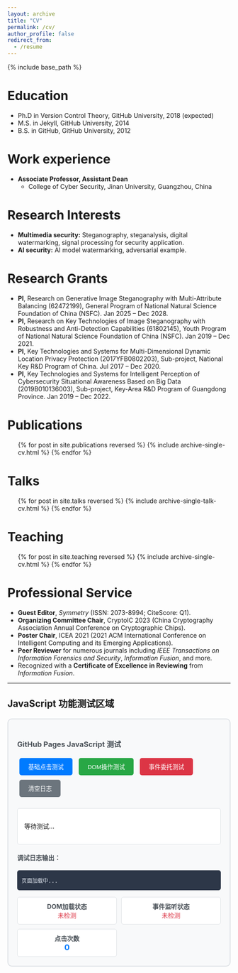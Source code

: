 ```yaml
---
layout: archive
title: "CV"
permalink: /cv/
author_profile: false
redirect_from:
  - /resume
---
```


{% include base_path %}

Education
======
* Ph.D in Version Control Theory, GitHub University, 2018 (expected)
* M.S. in Jekyll, GitHub University, 2014
* B.S. in GitHub, GitHub University, 2012

Work experience
======
* **Associate Professor, Assistant Dean**
  * College of Cyber Security, Jinan University, Guangzhou, China

Research Interests
======
*   **Multimedia security:** Steganography, steganalysis, digital watermarking, signal processing for security application.
*   **AI security:** AI model watermarking, adversarial example.

Research Grants
======
*   **PI**, Research on Generative Image Steganography with Multi-Attribute Balancing (62472199), General Program of National Natural Science Foundation of China (NSFC). Jan 2025 – Dec 2028.
*   **PI**, Research on Key Technologies of Image Steganography with Robustness and Anti-Detection Capabilities (61802145), Youth Program of National Natural Science Foundation of China (NSFC). Jan 2019 – Dec 2021.
*   **PI**, Key Technologies and Systems for Multi-Dimensional Dynamic Location Privacy Protection (2017YFB0802203), Sub-project, National Key R&D Program of China. Jul 2017 – Dec 2020.
*   **PI**, Key Technologies and Systems for Intelligent Perception of Cybersecurity Situational Awareness Based on Big Data (2019B010136003), Sub-project, Key-Area R&D Program of Guangdong Province. Jan 2019 – Dec 2022.

Publications
======
  <ul>{% for post in site.publications reversed %}
    {% include archive-single-cv.html %}
  {% endfor %}</ul>
  
Talks
======
  <ul>{% for post in site.talks reversed %}
    {% include archive-single-talk-cv.html  %}
  {% endfor %}</ul>
  
Teaching
======
  <ul>{% for post in site.teaching reversed %}
    {% include archive-single-cv.html %}
  {% endfor %}</ul>
  
Professional Service
======
*   **Guest Editor**, *Symmetry* (ISSN: 2073-8994; CiteScore: Q1).
*   **Organizing Committee Chair**, CryptoIC 2023 (China Cryptography Association Annual Conference on Cryptographic Chips).
*   **Poster Chair**, ICEA 2021 (2021 ACM International Conference on Intelligent Computing and its Emerging Applications).
*   **Peer Reviewer** for numerous journals including *IEEE Transactions on Information Forensics and Security*, *Information Fusion*, and more.
*   Recognized with a **Certificate of Excellence in Reviewing** from *Information Fusion*.

---

## JavaScript 功能测试区域

<div id="test-container" style="background: #f8f9fa; border: 2px solid #dee2e6; border-radius: 10px; padding: 20px; margin: 20px 0;">
  <h3 style="color: #495057; margin-bottom: 15px;">GitHub Pages JavaScript 测试</h3>
  
  <!-- 测试按钮区域 -->
  <div style="margin-bottom: 20px;">
    <button id="test-btn-1" class="test-button" style="background: #007bff; color: white; border: none; padding: 10px 20px; margin: 5px; border-radius: 5px; cursor: pointer;">基础点击测试</button>
    <button id="test-btn-2" class="test-button" style="background: #28a745; color: white; border: none; padding: 10px 20px; margin: 5px; border-radius: 5px; cursor: pointer;">DOM操作测试</button>
    <button id="test-btn-3" class="test-button" style="background: #dc3545; color: white; border: none; padding: 10px 20px; margin: 5px; border-radius: 5px; cursor: pointer;">事件委托测试</button>
    <button id="clear-log" style="background: #6c757d; color: white; border: none; padding: 10px 20px; margin: 5px; border-radius: 5px; cursor: pointer;">清空日志</button>
  </div>
  
  <!-- 动态内容显示区域 -->
  <div id="dynamic-content" style="background: white; border: 1px solid #dee2e6; border-radius: 5px; padding: 15px; margin-bottom: 15px; min-height: 50px;">
    <p>等待测试...</p>
  </div>
  
  <!-- 控制台日志显示区域 -->
  <div style="margin-bottom: 15px;">
    <h4 style="color: #495057;">调试日志输出：</h4>
    <div id="debug-log" style="background: #2d3748; color: #e2e8f0; font-family: monospace; padding: 10px; border-radius: 5px; max-height: 200px; overflow-y: auto; font-size: 12px;">
      <div class="log-entry">页面加载中...</div>
    </div>
  </div>
  
  <!-- 功能状态指示器 -->
  <div style="display: grid; grid-template-columns: repeat(auto-fit, minmax(200px, 1fr)); gap: 10px;">
    <div class="status-item" style="background: white; border: 1px solid #dee2e6; border-radius: 5px; padding: 10px; text-align: center;">
      <div style="font-weight: bold; color: #495057;">DOM加载状态</div>
      <div id="dom-status" style="color: #dc3545;">未检测</div>
    </div>
    <div class="status-item" style="background: white; border: 1px solid #dee2e6; border-radius: 5px; padding: 10px; text-align: center;">
      <div style="font-weight: bold; color: #495057;">事件监听状态</div>
      <div id="event-status" style="color: #dc3545;">未检测</div>
    </div>
    <div class="status-item" style="background: white; border: 1px solid #dee2e6; border-radius: 5px; padding: 10px; text-align: center;">
      <div style="font-weight: bold; color: #495057;">点击次数</div>
      <div id="click-count" style="color: #007bff; font-size: 18px; font-weight: bold;">0</div>
    </div>
  </div>
</div>

<style>
  .test-button:hover {
    opacity: 0.8;
    transform: translateY(-2px);
    transition: all 0.3s ease;
  }
  
  .log-entry {
    margin: 2px 0;
    padding: 2px 0;
    border-bottom: 1px solid #4a5568;
  }
  
  .log-entry:last-child {
    border-bottom: none;
  }
  
  .status-item {
    transition: all 0.3s ease;
  }
  
  .status-item:hover {
    box-shadow: 0 2px 8px rgba(0,0,0,0.1);
  }
</style>

<script>
  // 调试日志函数
  function debugLog(message, type = 'info') {
    const logContainer = document.getElementById('debug-log');
    if (!logContainer) return;
    
    const timestamp = new Date().toLocaleTimeString();
    const colors = {
      'info': '#81c784',
      'success': '#66bb6a', 
      'warning': '#ffb74d',
      'error': '#e57373'
    };
    
    const logEntry = document.createElement('div');
    logEntry.className = 'log-entry';
    logEntry.style.color = colors[type] || '#e2e8f0';
    logEntry.textContent = `[${timestamp}] ${message}`;
    
    logContainer.appendChild(logEntry);
    logContainer.scrollTop = logContainer.scrollHeight;
    
    // 同时输出到浏览器控制台
    console.log(`CV页面调试: ${message}`);
  }

  // 更新状态指示器
  function updateStatus(elementId, text, color) {
    const element = document.getElementById(elementId);
    if (element) {
      element.textContent = text;
      element.style.color = color;
    }
  }

  // 点击计数器
  let clickCount = 0;
  function updateClickCount() {
    clickCount++;
    updateStatus('click-count', clickCount.toString(), '#007bff');
    debugLog(`点击计数更新: ${clickCount}`, 'info');
  }

  // 页面加载完成时的初始化
  document.addEventListener('DOMContentLoaded', function() {
    debugLog('DOMContentLoaded 事件触发', 'success');
    updateStatus('dom-status', '已加载', '#28a745');
    
    // 基础点击测试
    const testBtn1 = document.getElementById('test-btn-1');
    if (testBtn1) {
      testBtn1.addEventListener('click', function() {
        debugLog('基础点击测试按钮被点击', 'success');
        updateClickCount();
        document.getElementById('dynamic-content').innerHTML = 
          '<p style="color: #28a745;"><strong>✓ 基础点击功能正常!</strong><br>时间: ' + new Date().toLocaleString() + '</p>';
      });
      debugLog('基础点击按钮事件监听器已添加', 'info');
    }

    // DOM操作测试
    const testBtn2 = document.getElementById('test-btn-2');
    if (testBtn2) {
      testBtn2.addEventListener('click', function() {
        debugLog('DOM操作测试按钮被点击', 'success');
        updateClickCount();
        
        const dynamicContent = document.getElementById('dynamic-content');
        dynamicContent.innerHTML = '<p style="color: #007bff;"><strong>DOM操作测试</strong></p>';
        
        // 动态创建元素
        const newElement = document.createElement('div');
        newElement.style.cssText = 'background: #e3f2fd; border: 1px solid #1976d2; border-radius: 5px; padding: 10px; margin: 10px 0;';
        newElement.innerHTML = `
          <p><strong>✓ DOM创建成功!</strong></p>
          <p>随机数: ${Math.floor(Math.random() * 1000)}</p>
          <p>用户代理: ${navigator.userAgent.substring(0, 50)}...</p>
        `;
        dynamicContent.appendChild(newElement);
        
        debugLog('DOM元素动态创建完成', 'success');
      });
      debugLog('DOM操作按钮事件监听器已添加', 'info');
    }

    // 事件委托测试 
    document.addEventListener('click', function(e) {
      if (e.target.id === 'test-btn-3') {
        debugLog('事件委托测试触发', 'success');
        updateClickCount();
        
        document.getElementById('dynamic-content').innerHTML = `
          <div style="color: #dc3545;">
            <h4>✓ 事件委托测试成功!</h4>
            <p><strong>点击目标:</strong> ${e.target.tagName} (ID: ${e.target.id})</p>
            <p><strong>事件类型:</strong> ${e.type}</p>
            <p><strong>鼠标坐标:</strong> (${e.clientX}, ${e.clientY})</p>
            <p><strong>页面URL:</strong> ${window.location.href}</p>
          </div>
        `;
        
        debugLog(`事件委托 - 目标: ${e.target.id}, 坐标: (${e.clientX}, ${e.clientY})`, 'info');
      }
      
      if (e.target.id === 'clear-log') {
        debugLog('清空日志按钮被点击', 'warning');
        const logContainer = document.getElementById('debug-log');
        if (logContainer) {
          logContainer.innerHTML = '<div class="log-entry">日志已清空</div>';
        }
        clickCount = 0;
        updateStatus('click-count', '0', '#007bff');
      }
    });

    updateStatus('event-status', '已激活', '#28a745');
    debugLog('所有事件监听器初始化完成', 'success');
    
    // 环境信息检测
    debugLog(`运行环境: ${navigator.userAgent.includes('GitHub') ? 'GitHub Pages' : '本地/其他'}`, 'info');
    debugLog(`协议: ${window.location.protocol}`, 'info');
    debugLog(`主机: ${window.location.host}`, 'info');
    debugLog(`路径: ${window.location.pathname}`, 'info');
    
    // 测试 Jekyll 构建信息（如果可用）
    if (typeof jekyll !== 'undefined') {
      debugLog('检测到 Jekyll 环境变量', 'info');
    } else {
      debugLog('未检测到 Jekyll 环境变量', 'info');
    }
  });

  // 页面可见性变化检测
  document.addEventListener('visibilitychange', function() {
    if (document.visibilityState === 'visible') {
      debugLog('页面变为可见状态', 'info');
    } else {
      debugLog('页面变为隐藏状态', 'warning');
    }
  });

  // 错误捕获
  window.addEventListener('error', function(e) {
    debugLog(`JavaScript错误: ${e.message} (行: ${e.lineno})`, 'error');
  });

  // 初始化完成标志
  debugLog('CV页面JavaScript初始化脚本加载完成', 'success');
</script>
